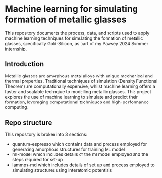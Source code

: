 # Machine learning for simulating formation of metallic glasses
This repository documents the process, data, and scripts used to apply machine learning techniques for simulating the formation of metallic glasses, specifically Gold-Silicon, as part of my Pawsey 2024 Summer internship. 

## Introduction

Metallic glasses are amorphous metal alloys with unique mechanical and thermal properties. Traditional techniques of simulation (Density Functional Theorem) are computationally expensive, whilst machine learning offers a faster and scalable technqiue to modelling metallic glasses.
This project explores the use of machine learning to simulate and predict their formation, leveraging computational techniques and high-performance computing.

## Repo structure
This repository is broken into 3 sections: 
- quantum-espresso which contains data and process employed for generating amorphous structures for training ML model
- ml-model which includes details of the ml model employed and the steps required for set-up
- lammps-md which includes details of set up and process employed to simulating structures using interatomic potentials

